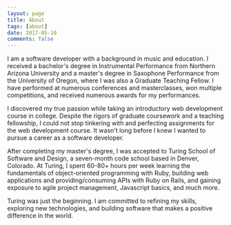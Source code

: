 ```yaml
---
layout: page
title: About
tags: [about]
date: 2017-05-10
comments: false
---
```


I am a software developer with a background in music and education.
I received a bachelor's degree in Instrumental Performance from Northern
Arizona University and a master's degree in Saxophone Performance from the
University of Oregon, where I was also a Graduate Teaching Fellow. I have
performed at numerous conferences and masterclasses, won multiple competitions,
and received numerous awards for my performances.

I discovered my true passion while taking an introductory web development course
in college. Despite the rigors of graduate coursework and a teaching fellowship,
I could not stop tinkering with and perfecting assignments for the web development
course. It wasn't long before I knew I wanted to pursue a career as a software
developer.

After completing my master's degree, I was accepted to Turing School of Software
and Design, a seven-month code school based in Denver, Colorado. At Turing,
I spent 60-80+ hours per week learning the fundamentals of object-oriented
programming with Ruby, building web applications and providing/consuming APIs
with Ruby on Rails, and gaining exposure to agile project management, Javascript
basics, and much more.

Turing was just the beginning. I am committed to refining my skills,
exploring new technologies, and building software that makes a positive difference
in the world.
